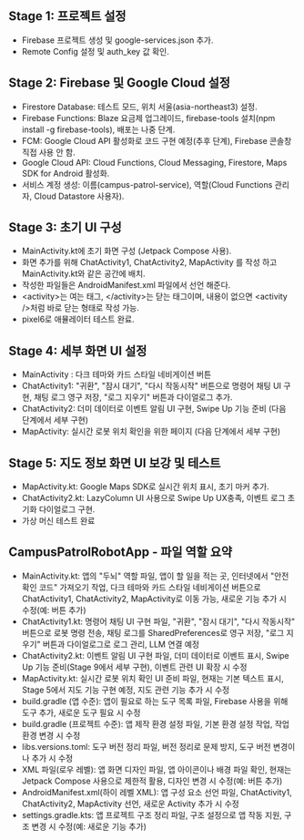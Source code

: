 ## Stage 1: 프로젝트 설정
- Firebase 프로젝트 생성 및 google-services.json 추가.
- Remote Config 설정 및 auth_key 값 확인.

## Stage 2: Firebase 및 Google Cloud 설정
- Firestore Database: 테스트 모드, 위치 서울(asia-northeast3) 설정.
- Firebase Functions: Blaze 요금제 업그레이드, firebase-tools 설치(npm install -g firebase-tools), 배포는 나중 단계.
- FCM: Google Cloud API 활성화로 코드 구현 예정(추후 단계), Firebase 콘솔창 직접 사용 안 함.
- Google Cloud API: Cloud Functions, Cloud Messaging, Firestore, Maps SDK for Android 활성화.
- 서비스 계정 생성: 이름(campus-patrol-service), 역할(Cloud Functions 관리자, Cloud Datastore 사용자).

## Stage 3: 초기 UI 구성
- MainActivity.kt에 초기 화면 구성 (Jetpack Compose 사용).
- 화면 추가를 위해 ChatActivity1, ChatActivity2, MapActivity 를 작성 하고 MainActivity.kt와 같은 공간에 배치.
- 작성한 파일들은 AndroidManifest.xml 파일에서 선언 해준다.
- \<activity\>는 여는 태그, \</activity\>는 닫는 태그이며, 내용이 없으면 \<activity /\>처럼 바로 닫는 형태로 작성 가능.
- pixel6로 애뮬레이터 테스트 완료.

## Stage 4: 세부 화면 UI 설정
- MainActivity : 다크 테마와 카드 스타일 네비게이션 버튼
- ChatActivity1: "귀환", "잠시 대기", "다시 작동시작" 버튼으로 명령어 채팅 UI 구현, 채팅 로그 영구 저장, "로그 지우기" 버튼과 다이얼로그 추가.
- ChatActivity2: 더미 데이터로 이벤트 알림 UI 구현, Swipe Up 기능 준비 (다음 단계에서 세부 구현)
- MapActivity: 실시간 로봇 위치 확인을 위한 페이지 (다음 단계에서 세부 구현)

## Stage 5: 지도 정보 화면 UI 보강 및 테스트
- MapActivity.kt: Google Maps SDK로 실시간 위치 표시, 초기 마커 추가.
- ChatActivity2.kt: LazyColumn UI 사용으로 Swipe Up UX충족, 이벤트 로그 초기화 다이얼로그 구현.
- 가상 머신 테스트 완료

## CampusPatrolRobotApp - 파일 역할 요약
- MainActivity.kt: 앱의 "두뇌" 역할 파일, 앱이 할 일을 적는 곳, 인터넷에서 "안전 확인 코드" 가져오기 작업, 다크 테마와 카드 스타일 네비게이션 버튼으로 ChatActivity1, ChatActivity2, MapActivity로 이동 가능, 새로운 기능 추가 시 수정(예: 버튼 추가)
- ChatActivity1.kt: 명령어 채팅 UI 구현 파일, "귀환", "잠시 대기", "다시 작동시작" 버튼으로 로봇 명령 전송, 채팅 로그를 SharedPreferences로 영구 저장, "로그 지우기" 버튼과 다이얼로그로 로그 관리, LLM 연결 예정
- ChatActivity2.kt: 이벤트 알림 UI 구현 파일, 더미 데이터로 이벤트 표시, Swipe Up 기능 준비(Stage 9에서 세부 구현), 이벤트 관련 UI 확장 시 수정
- MapActivity.kt: 실시간 로봇 위치 확인 UI 준비 파일, 현재는 기본 텍스트 표시, Stage 5에서 지도 기능 구현 예정, 지도 관련 기능 추가 시 수정
- build.gradle (앱 수준): 앱이 필요로 하는 도구 목록 파일, Firebase 사용을 위해 도구 추가, 새로운 도구 필요 시 수정
- build.gradle (프로젝트 수준): 앱 제작 환경 설정 파일, 기본 환경 설정 작업, 작업 환경 변경 시 수정
- libs.versions.toml: 도구 버전 정리 파일, 버전 정리로 문제 방지, 도구 버전 변경이나 추가 시 수정
- XML 파일(로우 레벨): 앱 화면 디자인 파일, 앱 아이콘이나 배경 파일 확인, 현재는 Jetpack Compose 사용으로 제한적 활용, 디자인 변경 시 수정(예: 버튼 추가)
- AndroidManifest.xml(하이 레벨 XML): 앱 구성 요소 선언 파일, ChatActivity1, ChatActivity2, MapActivity 선언, 새로운 Activity 추가 시 수정
- settings.gradle.kts: 앱 프로젝트 구조 정리 파일, 구조 설정으로 앱 작동 지원, 구조 변경 시 수정(예: 새로운 기능 추가)
